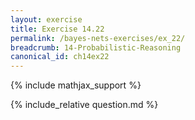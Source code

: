 ```yaml
---
layout: exercise
title: Exercise 14.22
permalink: /bayes-nets-exercises/ex_22/
breadcrumb: 14-Probabilistic-Reasoning
canonical_id: ch14ex22
---
```


{% include mathjax_support %}
<div id="hiddden">{% include_relative question.md %}</div>